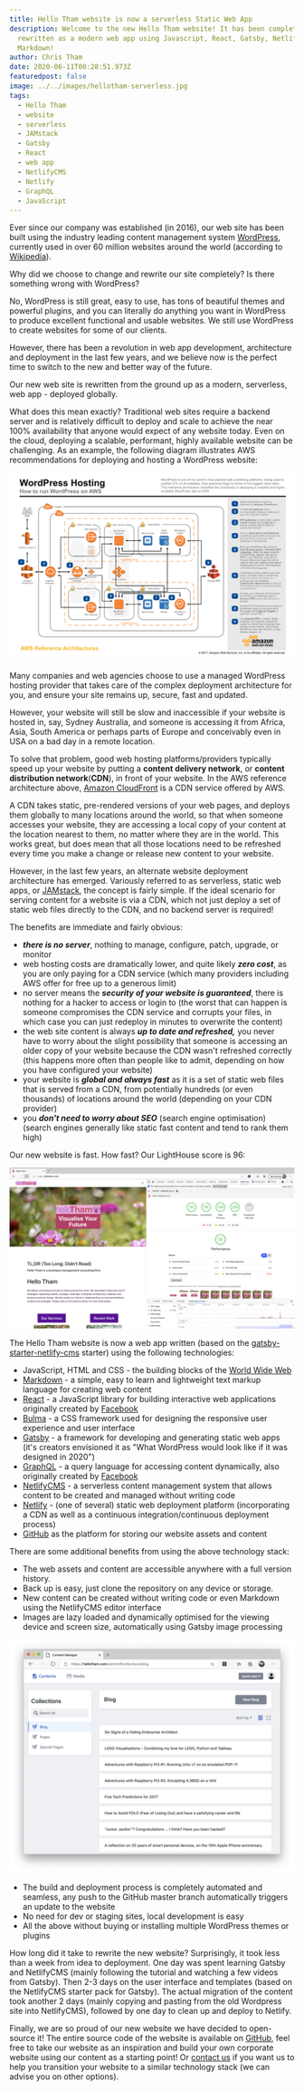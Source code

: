 ```yaml
---
title: Hello Tham website is now a serverless Static Web App
description: Welcome to the new Hello Tham website! It has been completely
  rewritten as a modern web app using Javascript, React, Gatsby, Netlify CMS and
  Markdown!
author: Chris Tham
date: 2020-06-11T00:28:51.973Z
featuredpost: false
image: ../../images/hellotham-serverless.jpg
tags:
  - Hello Tham
  - website
  - serverless
  - JAMstack
  - Gatsby
  - React
  - web app
  - NetlifyCMS
  - Netlify
  - GraphQL
  - JavaScript
---
```


Ever since our company was established (in 2016), our web site has been built using the industry leading content management system
[WordPress](https://wordpress.org), currently used in over 60 million websites around the world
(according to [Wikipedia](https://en.wikipedia.org/wiki/WordPress)).

Why did we choose to change and rewrite our site completely? Is there something wrong with WordPress?

No, WordPress is still great, easy to use, has tons of beautiful themes and powerful plugins, and you can literally do anything you want in WordPress to produce excellent functional and usable websites. We still use WordPress to create websites for some of our clients.

However, there has been a revolution in web app development, architecture and deployment in the last few years, and we believe now is the perfect time to switch to the new and better way of the future.

Our new web site is rewritten from the ground up as a modern, serverless, web app - deployed globally.

What does this mean exactly? Traditional web sites require a backend server and is relatively difficult to deploy and scale to achieve the near 100% availability that anyone would expect of any website today. Even on the cloud, deploying a scalable, performant, highly available website can be challenging. As an example, the following diagram illustrates AWS recommendations for deploying and hosting a WordPress website:

![AWS Reference Architecture for WordPress hosting](../../images/aws-refarch-wordpress-v20171026.jpeg)

Many companies and web agencies choose to use a managed WordPress hosting provider that takes care of the complex deployment architecture for you, and ensure your site remains up, secure, fast and updated.

However, your website will still be slow and inaccessible if your website is hosted in, say, Sydney Australia, and someone is accessing it from Africa, Asia, South America or perhaps parts of Europe and conceivably even in USA on a bad day in a remote location.

To solve that problem, good web hosting platforms/providers typically speed up your website by putting a **content delivery network**, or **content distribution network**(**CDN**), in front of your website. In the AWS reference architecture above, [Amazon CloudFront](https://aws.amazon.com/cloudfront/) is a CDN service offered by AWS.

A CDN takes static, pre-rendered versions of your web pages, and deploys them globally to many locations around the world, so that when someone accesses your website, they are accessing a local copy of your content at the location nearest to them, no matter where they are in the world. This works great, but does mean that all those locations need to be refreshed every time you make a change or release new content to your website.

However, in the last few years, an alternate website deployment architecture has emerged. Variously referred to as serverless, static web apps, or [JAMstack](https://jamstack.org), the concept is fairly simple. If the ideal scenario for serving content for a website is via a CDN, which not just deploy a set of static web files directly to the CDN, and no backend server is required!

The benefits are immediate and fairly obvious:

- **_there is no server_**, nothing to manage, configure, patch, upgrade, or monitor
- web hosting costs are dramatically lower, and quite likely **_zero cost_**, as you are only paying for a CDN service (which many providers including AWS offer for free up to a generous limit)
- no server means the **_security of your website is guaranteed_**, there is nothing for a hacker to access or login to (the worst that can happen is someone compromises the CDN service and corrupts your files, in which case you can just redeploy in minutes to overwrite the content)
- the web site content is always **_up to date and refreshed,_** you never have to worry about the slight possibility that someone is accessing an older copy of your website because the CDN wasn't refreshed correctly (this happens more often than people like to admit, depending on how you have configured your website)
- your website is **_global and always fast_** as it is a set of static web files that is served from a CDN, from potentially hundreds (or even thousands) of locations around the world (depending on your CDN provider)
- you **_don't need to worry about SEO_** (search engine optimisation) (search engines generally like static fast content and tend to rank them high)

Our new website is fast. How fast? Our LightHouse score is 96:

![Hello Tham Lighthouse report](../../images/hellotham-lighthouse.png)

The Hello Tham website is now a web app written (based on the
[gatsby-starter-netlify-cms](https://github.com/netlify-templates/gatsby-starter-netlify-cms) starter)
using the following technologies:

- JavaScript, HTML and CSS - the building blocks of the [World Wide Web](https://www.w3.org/)
- [Markdown](https://daringfireball.net/projects/markdown/) - a simple, easy to learn and lightweight text markup language for creating web content
- [React](https://reactjs.org/) - a JavaScript library for building interactive web applications originally created by [Facebook](https://developers.facebook.com/products/#open-source)
- [Bulma](https://bulma.io/) - a CSS framework used for designing the responsive user experience and user interface
- [Gatsby](https://www.gatsbyjs.org/) - a framework for developing and generating static web apps (it's creators envisioned it as "What WordPress would look like if it was designed in 2020")
- [GraphQL](https://graphql.org/) - a query language for accessing content dynamically, also originally created by [Facebook](https://developers.facebook.com/products/#open-source)
- [NetlifyCMS](https://www.netlifycms.org/) - a serverless content management system that allows content to be created and managed without writing code
- [Netlify](https://www.netlify.com/) - (one of several) static web deployment platform (incorporating a CDN as well as a continuous integration/continuous deployment process)
- [GitHub](https://github.com/) as the platform for storing our website assets and content

There are some additional benefits from using the above technology stack:

- The web assets and content are accessible anywhere with a full version history.
- Back up is easy, just clone the repository on any device or storage.
- New content can be created without writing code or even Markdown using the NetlifyCMS editor interface
- Images are lazy loaded and dynamically optimised for the viewing device and screen size, automatically using Gatsby image processing

![NetlifyCMS editor interface](../../images/hellotham-edit.png)

- The build and deployment process is completely automated and seamless, any push to the GitHub master branch automatically triggers an update to the website
- No need for dev or staging sites, local development is easy
- All the above without buying or installing multiple WordPress themes or plugins

How long did it take to rewrite the new website? Surprisingly, it took less than a week from idea to deployment. One day was spent learning Gatsby and NetlifyCMS (mainly following the tutorial and watching a few videos from Gatsby). Then 2-3 days on the user interface and templates (based on the NetlifyCMS starter pack for Gatsby). The actual migration of the content took another 2 days (mainly copying and pasting from the old Wordpress site into NetlifyCMS), followed by one day to clean up and deploy to Netlify.

Finally, we are so proud of our new website we have decided to open-source it! The entire source code of the website is available on [GitHub](https://github.com/hellotham/hellotham-website), feel free to take our website as an inspiration and build your own corporate website using our content as a starting point! Or [contact us](/contactus) if you want us to help you transition your website to a similar technology stack (we can advise you on other options).
